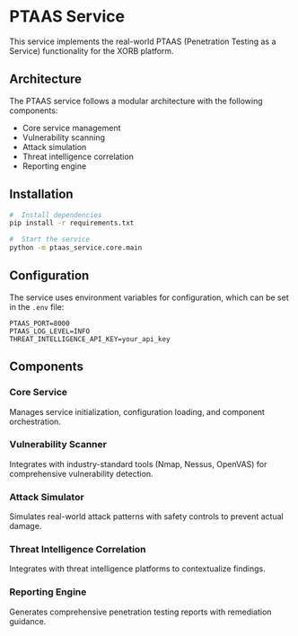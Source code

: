 #  PTAAS Service

This service implements the real-world PTAAS (Penetration Testing as a Service) functionality for the XORB platform.

##  Architecture
The PTAAS service follows a modular architecture with the following components:
- Core service management
- Vulnerability scanning
- Attack simulation
- Threat intelligence correlation
- Reporting engine

##  Installation
```bash
#  Install dependencies
pip install -r requirements.txt

#  Start the service
python -m ptaas_service.core.main
```

##  Configuration
The service uses environment variables for configuration, which can be set in the `.env` file:
```env
PTAAS_PORT=8000
PTAAS_LOG_LEVEL=INFO
THREAT_INTELLIGENCE_API_KEY=your_api_key
```

##  Components
###  Core Service
Manages service initialization, configuration loading, and component orchestration.

###  Vulnerability Scanner
Integrates with industry-standard tools (Nmap, Nessus, OpenVAS) for comprehensive vulnerability detection.

###  Attack Simulator
Simulates real-world attack patterns with safety controls to prevent actual damage.

###  Threat Intelligence Correlation
Integrates with threat intelligence platforms to contextualize findings.

###  Reporting Engine
Generates comprehensive penetration testing reports with remediation guidance.